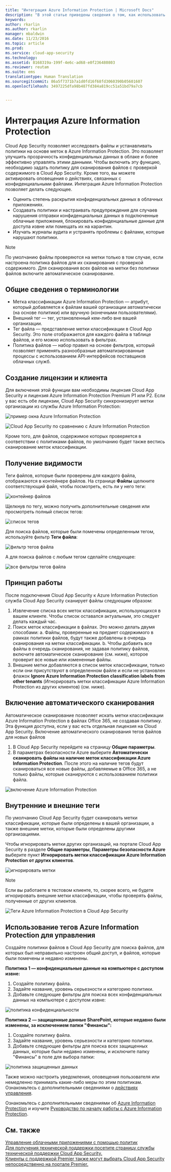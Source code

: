 ```yaml
---
title: "Интеграция Azure Information Protection | Microsoft Docs"
description: "В этой статье приведены сведения о том, как использовать теги Azure Information Protection в Cloud App Security для более эффективного использования облачных приложений в вашей организации."
keywords: 
author: rkarlin
ms.author: rkarlin
manager: mbaldwin
ms.date: 11/23/2016
ms.topic: article
ms.prod: 
ms.service: cloud-app-security
ms.technology: 
ms.assetid: 8168319a-199f-4e6c-ad68-e0f236480803
ms.reviewer: reutam
ms.suite: ems
translationtype: Human Translation
ms.sourcegitcommit: 86a5f7371b7a1d0fd16f68fd3060390b05601607
ms.openlocfilehash: 3497225dfa98b487fd384a819cc51a51bd79a7cb


---
```


# <a name="azure-information-protection-integration"></a>Интеграция Azure Information Protection

Cloud App Security позволяет исследовать файлы и устанавливать политики на основе меток в Azure Information Protection. Это позволяет улучшить прозрачность конфиденциальных данных в облаке и более эффективно управлять этими данными. Чтобы включить эту функцию, необходимо задать политику для сканирования файлов с проверкой содержимого в Cloud App Security. Кроме того, вы можете активировать оповещения о действиях, связанных с конфиденциальными файлами. Интеграция Azure Information Protection позволяет делать следующее.
-   Оценить степень раскрытия конфиденциальных данных в облачных приложениях.
-   Создавать политики и настраивать предупреждения для случаев нарушения отправки конфиденциальных данных в подключенные облачные приложения, блокировать конфиденциальные данные для доступа извне или помещать их на карантин.
-   Изучать журналы аудита и устранять проблемы с файлами, которые нарушают политики. 

> [!NOTE] 
> По умолчанию файлы проверяются на метки только в том случае, если настроена политика файлов для их сканирования с проверкой содержимого. Для сканирования всех файлов на метки без политики файлов включите автоматическое сканирование.

## <a name="terminology-overview"></a>Общие сведения о терминологии
-   Метка классификации Azure Information Protection — атрибут, который добавляется к файлам вашей организации автоматически (на основе политики) или вручную (конечными пользователями).
-   Внешний тег — тег, установленный кем-либо вне вашей организации.
-   Тег файла — представление метки классификации в Cloud App Security. Это поле отображается для каждого файла в таблице файлов, и его можно использовать в фильтрах.
-   Политика файлов — набор правил на основе фильтров, который позволяет применять разнообразные автоматизированные процессы с использованием API-интерфейсов поставщиков облачных служб.

## <a name="license-and-tenant-creation"></a>Создание лицензии и клиента
Для включения этой функции вам необходимы лицензия Cloud App Security и лицензия Azure Information Protection Premium P1 или P2. Если у вас есть обе лицензии, Cloud App Security синхронизирует метки организации из службы Azure Information Protection:

![пример окна Azure Information Protection](./media/azip-screen.png)

![Cloud App Security по сравнению с Azure Information Protection](./media/cas-compared-azip.png)
     
Кроме того, для файлов, содержимое которых проверяется в соответствии с политиками файлов, по умолчанию будет также вестись сканирование меток классификации.

## <a name="gain-visibility"></a>Получение видимости

Теги файлов, которые были проверены для каждого файла, отображаются в контейнере файлов.
На странице **Файлы** щелкните соответствующий файл, чтобы посмотреть, есть ли у него теги:

![контейнер файлов](./media/azip-file-drawer.png)

Щелкнув по тегу, можно получить дополнительные сведения или просмотреть полный список тегов:
 
![список тегов](./media/azip-tags-list.png)

Для поиска файлов, которые были помечены определенным тегом, используйте фильтр **Теги файла**:
 
![фильтр тегов файла](./media/azip-file-tags-filter.png)

А для поиска файлов с любым тегом сделайте следующее:

![все фильтры тегов файла](./media/azip-file-tags-all-filter.png)

## <a name="how-it-works"></a>Принцип работы
После подключения Cloud App Security к Azure Information Protection служба Cloud App Security сканирует файлы следующим образом:
1. Извлечение списка всех меток классификации, использующихся в вашем клиенте. Чтобы список оставался актуальным, это следует делать каждый час.
2. Поиск меток классификации в файлах. Это можно делать двумя способами: а. Файлы, проверенные на предмет содержимого в рамках политики файлов, будут также добавлены в очередь сканирования на метки классификации.
    b. Чтобы добавить все файлы в очередь сканирования, не задавая политику файлов, включите автоматическое сканирование (см. ниже), которое проверит все новые или измененные файлы.
3. Внешние метки добавляются в список меток классификации, только если они присутствуют в определенном файле и если не установлен флажок **Ignore Azure Information Protection classification labels from other tenants** (Игнорировать метки классификации Azure Information Protection из других клиентов) (см. ниже).

## <a name="enable-automatic-scan"></a>Включение автоматического сканирования
Автоматическое сканирование позволяет искать метки классификации Azure Information Protection в файлах Office 365, не создавая политику. Эта функция доступна, если у вас есть отдельная лицензия на Cloud App Security.
Включение автоматического сканирования тегов файлов для новых файлов

1. В Cloud App Security перейдите на страницу **Общие параметры**.
2. В параметрах безопасности Azure выберите **Автоматически сканировать файлы на наличие меток классификации Azure Information Protection**. После этого на наличие тегов будут сканироваться все новые файлы, добавляемые в Office 365, а не только файлы, которые сканируются с использованием политики файла.

![включение Azure Information Protection](./media/enable-azip.png)
 

## <a name="internal-and-external-tags"></a>Внутренние и внешние теги
По умолчанию Cloud App Security будет сканировать метки классификации, которые были определены в вашей организации, а также внешние метки, которые были определены другими организациями. 

Чтобы игнорировать метки других организаций, на портале Cloud App Security в разделе **Общие параметры**, **Параметры безопасности Azure** выберите пункт **Игнорировать метки классификации Azure Information Protection от других клиентов**.
 
![игнорировать метки](./media/azip-ignore.png)

> [!Note]
> Если вы работаете в тестовом клиенте, то, скорее всего, не будете игнорировать внешние метки классификации, чтобы проверять файлы, полученные от других клиентов.

![Теги Azure Information Protection в Cloud App Security](./media/azip-tags-in-cas.png)

## <a name="use-azure-information-protection-tags-to-apply-control"></a>Использование тегов Azure Information Protection для управления
Создайте политики файлов в Cloud App Security для поиска файлов, для которых был неправильно настроен общий доступ, и файлов, которые были помечены и недавно изменены. 

**Политика 1 — конфиденциальные данные на компьютере с доступом извне:**

1.  Создайте политику файла.
2.  Задайте название, уровень серьезности и категорию политики.
3.  Добавьте следующие фильтры для поиска всех конфиденциальных данных на компьютере с доступом извне:

![политика конфиденциальности](./media/azip-confidentiality-policy.png) 

**Политика 2 — защищенные данные SharePoint, которые недавно были изменены, за исключением папки "Финансы":**

1.  Создайте политику файла.
2.  Задайте название, уровень серьезности и категорию политики.
3.  Добавьте следующие фильтры для поиска всех защищенных данных, которые были недавно изменены, и исключите папку "Финансы" в поле для выбора папки: 
 
![политика защищенных данных](./media/azip-restricted-data-policy.png) 

Также можно настроить уведомления, оповещения пользователя или немедленно принимать какие-либо меры по этим политикам.
Ознакомьтесь с дополнительными сведениями о [действиях управления](governance-actions.md).

Ознакомьтесь с дополнительными сведениями об [Azure Information Protection](https://docs.microsoft.com/en-us/information-protection/understand-explore/what-is-information-protection) и изучите [Руководство по началу работы с Azure Information Protection](https://docs.microsoft.com/en-us/information-protection/get-started/infoprotect-quick-start-tutorial).

  

## <a name="see-also"></a>См. также  
[Управление облачными приложениями с помощью политик](control-cloud-apps-with-policies.md)   
[Для получения технической поддержки посетите страницу службы технической поддержки Cloud App Security.](http://support.microsoft.com/oas/default.aspx?prid=16031)   
[Клиенты с поддержкой Premier также могут выбрать Cloud App Security непосредственно на портале Premier.](https://premier.microsoft.com/)  
  
  



<!--HONumber=Dec16_HO1-->


